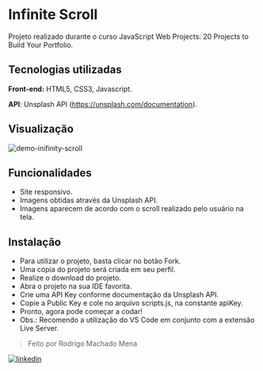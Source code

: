 # Infinite Scroll

Projeto realizado durante o curso JavaScript Web Projects: 20 Projects to Build Your Portfolio.

## Tecnologias utilizadas

**Front-end:** HTML5, CSS3, Javascript.

**API**: Unsplash API (https://unsplash.com/documentation).

## Visualização

![demo-inifinity-scroll](https://user-images.githubusercontent.com/68246508/195472480-9fd794d8-59cb-4932-82e3-032f9505e4ea.gif)

## Funcionalidades

- Site responsivo.
- Imagens obtidas através da Unsplash API.
- Imagens aparecem de acordo com o scroll realizado pelo usuário na tela.

## Instalação

- Para utilizar o projeto, basta clicar no botão Fork.
- Uma cópia do projeto será criada em seu perfil.
- Realize o download do projeto.
- Abra o projeto na sua IDE favorita.
- Crie uma API Key conforme documentação da Unsplash API.
- Copie a Public Key e cole no arquivo scripts.js, na constante apiKey.
- Pronto, agora pode começar a codar!
- Obs.: Recomendo a utilização do VS Code em conjunto com a extensão Live Server.

> Feito por Rodrigo Machado Mena

[![linkedin](https://img.shields.io/badge/linkedin-0A66C2?style=for-the-badge&logo=linkedin&logoColor=white)](https://www.linkedin.com/in/rmmena/)
